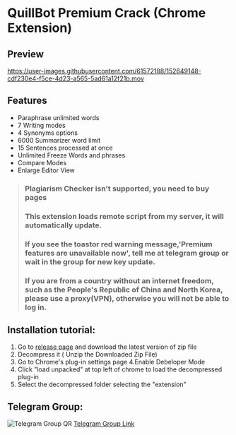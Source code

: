 # QuillBot Premium Crack (Chrome Extension)

## Preview

https://user-images.githubusercontent.com/61572188/152649148-cdf230e4-f5ce-4d23-a565-5ad61a12f21b.mov

## Features

- Paraphrase unlimited words
- 7 Writing modes
- 4 Synonyms options
- 6000 Summarizer word limit
- 15 Sentences processed at once
- Unlimited Freeze Words and phrases
- Compare Modes
- Enlarge Editor View

> ### Plagiarism Checker isn't supported, you need to buy pages
> ### This extension loads remote script from my server, it will automatically update.
> ### If you see the toastor red warning message,'Premium features are unavailable now', tell me at telegram group or wait in the group for new key update.
> ### If you are from a country without an internet freedom, such as the People's Republic of China and North Korea, please use a proxy(VPN), otherwise you will not be able to log in.

## Installation tutorial:

1. Go to [release page](https://github.com/blueagler/QuillBot-Premium-Crack/releases) and download the latest version of zip file
2. Decompress it ( Unzip the Downloaded Zip File)
3. Go to Chrome's plug-in settings page
4.Enable Debeloper Mode
5. Click "load unpacked" at top left of chrome to load the decompressed plug-in
6. Select the decompressed folder selecting the "extension" 

## Telegram Group:
![Telegram Group QR](https://user-images.githubusercontent.com/61572188/152649250-317e8dba-8acb-460d-ae1d-2901503b6c73.jpg)
[Telegram Group Link](https://t.me/QuillBot_Premium_Crack)
